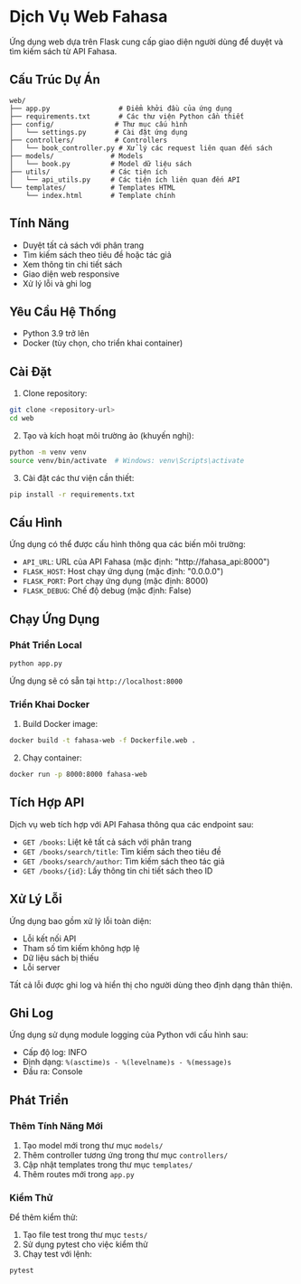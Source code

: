 # Dịch Vụ Web Fahasa

Ứng dụng web dựa trên Flask cung cấp giao diện người dùng để duyệt và tìm kiếm sách từ API Fahasa.

## Cấu Trúc Dự Án

```
web/
├── app.py                 # Điểm khởi đầu của ứng dụng
├── requirements.txt       # Các thư viện Python cần thiết
├── config/               # Thư mục cấu hình
│   └── settings.py       # Cài đặt ứng dụng
├── controllers/          # Controllers
│   └── book_controller.py # Xử lý các request liên quan đến sách
├── models/              # Models
│   └── book.py          # Model dữ liệu sách
├── utils/               # Các tiện ích
│   └── api_utils.py     # Các tiện ích liên quan đến API
└── templates/           # Templates HTML
    └── index.html       # Template chính
```

## Tính Năng

- Duyệt tất cả sách với phân trang
- Tìm kiếm sách theo tiêu đề hoặc tác giả
- Xem thông tin chi tiết sách
- Giao diện web responsive
- Xử lý lỗi và ghi log

## Yêu Cầu Hệ Thống

- Python 3.9 trở lên
- Docker (tùy chọn, cho triển khai container)

## Cài Đặt

1. Clone repository:
```bash
git clone <repository-url>
cd web
```

2. Tạo và kích hoạt môi trường ảo (khuyến nghị):
```bash
python -m venv venv
source venv/bin/activate  # Windows: venv\Scripts\activate
```

3. Cài đặt các thư viện cần thiết:
```bash
pip install -r requirements.txt
```

## Cấu Hình

Ứng dụng có thể được cấu hình thông qua các biến môi trường:

- `API_URL`: URL của API Fahasa (mặc định: "http://fahasa_api:8000")
- `FLASK_HOST`: Host chạy ứng dụng (mặc định: "0.0.0.0")
- `FLASK_PORT`: Port chạy ứng dụng (mặc định: 8000)
- `FLASK_DEBUG`: Chế độ debug (mặc định: False)

## Chạy Ứng Dụng

### Phát Triển Local

```bash
python app.py
```

Ứng dụng sẽ có sẵn tại `http://localhost:8000`

### Triển Khai Docker

1. Build Docker image:
```bash
docker build -t fahasa-web -f Dockerfile.web .
```

2. Chạy container:
```bash
docker run -p 8000:8000 fahasa-web
```

## Tích Hợp API

Dịch vụ web tích hợp với API Fahasa thông qua các endpoint sau:

- `GET /books`: Liệt kê tất cả sách với phân trang
- `GET /books/search/title`: Tìm kiếm sách theo tiêu đề
- `GET /books/search/author`: Tìm kiếm sách theo tác giả
- `GET /books/{id}`: Lấy thông tin chi tiết sách theo ID

## Xử Lý Lỗi

Ứng dụng bao gồm xử lý lỗi toàn diện:

- Lỗi kết nối API
- Tham số tìm kiếm không hợp lệ
- Dữ liệu sách bị thiếu
- Lỗi server

Tất cả lỗi được ghi log và hiển thị cho người dùng theo định dạng thân thiện.

## Ghi Log

Ứng dụng sử dụng module logging của Python với cấu hình sau:

- Cấp độ log: INFO
- Định dạng: `%(asctime)s - %(levelname)s - %(message)s`
- Đầu ra: Console

## Phát Triển

### Thêm Tính Năng Mới

1. Tạo model mới trong thư mục `models/`
2. Thêm controller tương ứng trong thư mục `controllers/`
3. Cập nhật templates trong thư mục `templates/`
4. Thêm routes mới trong `app.py`

### Kiểm Thử

Để thêm kiểm thử:

1. Tạo file test trong thư mục `tests/`
2. Sử dụng pytest cho việc kiểm thử
3. Chạy test với lệnh:
```bash
pytest
```
